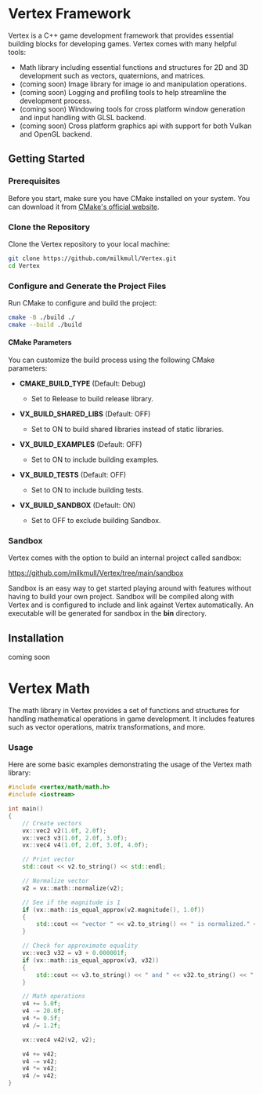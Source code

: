 # Vertex Framework

Vertex is a C++ game development framework that provides essential building blocks for developing games.
Vertex comes with many helpful tools:
* Math library including essential functions and structures for 2D and 3D development such as vectors, quaternions, and matrices.
* (coming soon) Image library for image io and manipulation operations.
* (coming soon) Logging and profiling tools to help streamline the development process.
* (coming soon) Windowing tools for cross platform window generation and input handling with GLSL backend.
* (coming soon) Cross platform graphics api with support for both Vulkan and OpenGL backend.

## Getting Started

### Prerequisites

Before you start, make sure you have CMake installed on your system. You can download it from [CMake's official website](https://cmake.org/download/).

### Clone the Repository

Clone the Vertex repository to your local machine:

```bash
git clone https://github.com/milkmull/Vertex.git
cd Vertex
```

### Configure and Generate the Project Files

Run CMake to configure and build the project:

```bash
cmake -B ./build ./
cmake --build ./build
```

#### CMake Parameters

You can customize the build process using the following CMake parameters:

- **CMAKE_BUILD_TYPE** (Default: Debug)
  - Set to Release to build release library.

- **VX_BUILD_SHARED_LIBS** (Default: OFF)
  - Set to ON to build shared libraries instead of static libraries.

- **VX_BUILD_EXAMPLES** (Default: OFF)
  - Set to ON to include building examples.

- **VX_BUILD_TESTS** (Default: OFF)
  - Set to ON to include building tests.

- **VX_BUILD_SANDBOX** (Default: ON)
  - Set to OFF to exclude building Sandbox.

### Sandbox

Vertex comes with the option to build an internal project called sandbox:

https://github.com/milkmull/Vertex/tree/main/sandbox

Sandbox is an easy way to get started playing around with features without having to build your own project. Sandbox will be compiled along with Vertex and is configured to include and link against Vertex automatically. An executable will be generated for sandbox in the **bin** directory.

## Installation

coming soon

# Vertex Math

The math library in Vertex provides a set of functions and structures for handling mathematical operations in game development. It includes features such as vector operations, matrix transformations, and more.

### Usage

Here are some basic examples demonstrating the usage of the Vertex math library:

```cpp
#include <vertex/math/math.h>
#include <iostream>

int main()
{
    // Create vectors
    vx::vec2 v2(1.0f, 2.0f);
    vx::vec3 v3(1.0f, 2.0f, 3.0f);
    vx::vec4 v4(1.0f, 2.0f, 3.0f, 4.0f);

    // Print vector
    std::cout << v2.to_string() << std::endl;

    // Normalize vector
    v2 = vx::math::normalize(v2);

    // See if the magnitude is 1
    if (vx::math::is_equal_approx(v2.magnitude(), 1.0f))
    {
        std::cout << "vector " << v2.to_string() << " is normalized." << std::endl;
    }

    // Check for approximate equality
    vx::vec3 v32 = v3 + 0.000001f;
    if (vx::math::is_equal_approx(v3, v32))
    {
        std::cout << v3.to_string() << " and " << v32.to_string() << " are approximately equal." << std::endl;
    }

    // Math operations
    v4 += 5.0f;
    v4 -= 20.0f;
    v4 *= 0.5f;
    v4 /= 1.2f;

    vx::vec4 v42(v2, v2);

    v4 += v42;
    v4 -= v42;
    v4 *= v42;
    v4 /= v42;
}
```